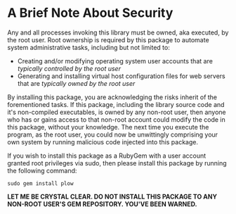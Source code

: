 A Brief Note About Security
===========================

Any and all processes invoking this library must be owned, aka executed, by the root user.  Root ownership is required by this package to automate system administrative tasks, including but not limited to:

* Creating and/or modifying operating system user accounts that are _typically controlled by the root user_
* Generating and installing virtual host configuration files for web servers that are _typically owned by the root user_

By installing this package, you are acknowledging the risks inherit of the forementioned tasks.  If this package, including the library source code and it's non-compiled executables, is owned by any non-root user, then anyone who has or gains access to that non-root account could modify the code in this package, without your knowledge.  The next time you execute the program, as the root user, you could now be unwittingly comprising your own system by running malicious code injected into this package.

If you wish to install this package as a RubyGem with a user account granted root privileges via sudo, then please install this package by running the following command:

    sudo gem install plow

**LET ME BE CRYSTAL CLEAR.  DO NOT INSTALL THIS PACKAGE TO ANY NON-ROOT USER'S GEM REPOSITORY.  YOU'VE BEEN WARNED.**
